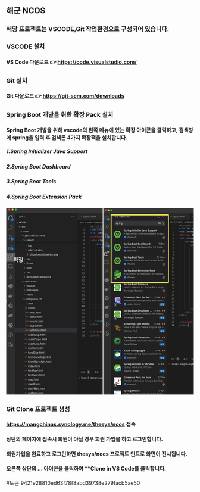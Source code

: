 ## 해군 NCOS 
### 해당 프로젝트는 VSCODE,Git 작업환경으로 구성되어 있습니다.

### VSCODE 설치
#### VS Code 다운로드 👉 https://code.visualstudio.com/

### Git 설치
#### Git 다운로드 👉 https://git-scm.com/downloads

### Spring Boot 개발을 위한 확장 Pack 설치
#### Spring Boot 개발을 위해 vscode의 왼쪽 메뉴에 있는 확장 아이콘을 클릭하고, 검색창에 spring을 입력 후 검색돈 4가지 확장팩을 설치합니다.
##### 1.Spring Initializer Java Support
##### 2.Spring Boot Dashboard
##### 3.Spring Boot Tools
##### 4.Spring Boot Extension Pack
<img src="./extension_setting.png" width="1300" height="500" alt="spring boot 확장팩 설치">
<!-- ![spring boot 확장팩 설치](./extension_setting.png) -->

### Git Clone 프로젝트 생성
#### https://mangchinas.synology.me/thesys/ncos 접속
#### 상단의 페이지에 접속시 회원이 아닐 경우 회원 가입을 하고 로그인합니다.
#### 회원가입을 완료하고 로그인하면 thesys/nocs 프로젝트 인트로 화면이 전시됩니다.
#### 오른쪽 상단의 ... 아이콘을 클릭하여 **Clone in VS Code를 클릭합니다.










#토큰
9421e28810ed63f78f8abd39738e279facb5ae50
